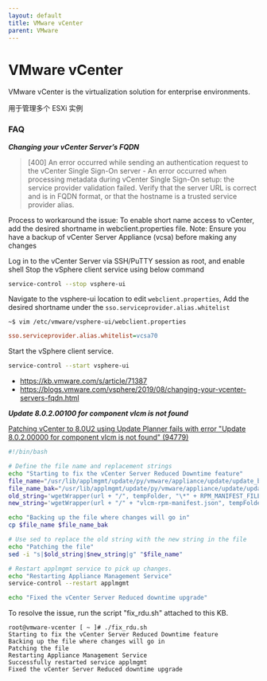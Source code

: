 ```yaml
---
layout: default
title: VMware vCenter
parent: VMware
---
```


# VMware vCenter

VMware vCenter is the virtualization solution for enterprise environments.

用于管理多个 ESXi 实例

### FAQ

***Changing your vCenter Server’s FQDN***

> [400] An error occurred while sending an authentication request to the vCenter Single Sign-On server - An error occurred when processing metadata during vCenter Single Sign-On setup: the service provider validation failed. Verify that the server URL is correct and is in FQDN format, or that the hostname is a trusted service provider alias.

Process to workaround the issue:
To enable short name access to vCenter, add the desired shortname in webclient.properties file.
Note: Ensure you have a backup of vCenter Server Appliance (vcsa) before making any changes

Log in to the vCenter Server via SSH/PuTTY session as root, and enable shell
Stop the vSphere client service using below command

```sh
service-control --stop vsphere-ui
```

Navigate to the vsphere-ui location to edit `webclient.properties`, Add the desired shortname under the `sso.serviceprovider.alias.whitelist`

```shell
~$ vim /etc/vmware/vsphere-ui/webclient.properties
```

```ini
sso.serviceprovider.alias.whitelist=vcsa70
```

Start the vSphere client service.

```sh
service-control --start vsphere-ui
```

+ https://kb.vmware.com/s/article/71387
+ https://blogs.vmware.com/vsphere/2019/08/changing-your-vcenter-servers-fqdn.html


***Update 8.0.2.00100 for component vlcm is not found***

[Patching vCenter to 8.0U2 using Update Planner fails with error "Update 8.0.2.00000 for component vlcm is not found" (94779)](https://kb.vmware.com/s/article/94779)

```sh
#!/bin/bash

# Define the file name and replacement strings
echo "Starting to fix the vCenter Server Reduced Downtime feature"
file_name="/usr/lib/applmgmt/update/py/vmware/appliance/update/update_b2b.py"
file_name_bak="/usr/lib/applmgmt/update/py/vmware/appliance/update/update_b2b.py.bak"
old_string='wgetWrapper(url + "/", tempFolder, "\*" + RPM_MANIFEST_FILE)'
new_string='wgetWrapper(url + "/" + "vlcm-rpm-manifest.json", tempFolder)'

echo "Backing up the file where changes will go in"
cp $file_name $file_name_bak

# Use sed to replace the old string with the new string in the file
echo "Patching the file"
sed -i "s|$old_string|$new_string|g" "$file_name"

# Restart applmgmt service to pick up changes.
echo "Restarting Appliance Management Service"
service-control --restart applmgmt

echo "Fixed the vCenter Server Reduced downtime upgrade"
```

To resolve the issue, run the script "fix_rdu.sh" attached to this KB.

```shell
root@vmware-vcenter [ ~ ]# ./fix_rdu.sh
Starting to fix the vCenter Server Reduced Downtime feature
Backing up the file where changes will go in
Patching the file
Restarting Appliance Management Service
Successfully restarted service applmgmt
Fixed the vCenter Server Reduced downtime upgrade
```